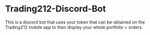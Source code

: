 # Trading212-Discord-Bot
This is a discord bot that uses your token that can be obtained on the Trading212 mobile app to then display your whole portfolio + orders.
